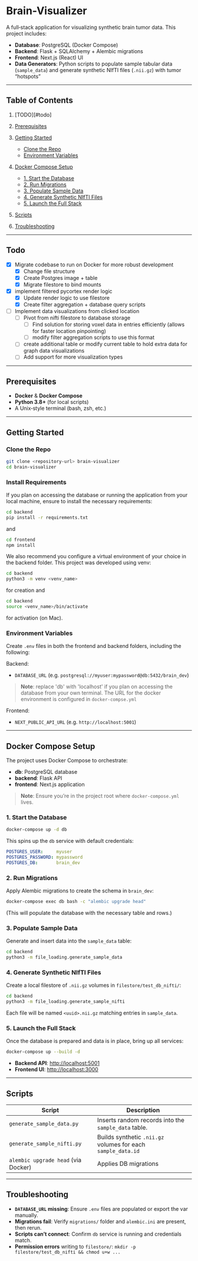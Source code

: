 # Brain-Visualizer

A full‑stack application for visualizing synthetic brain tumor data. This project includes:

* **Database**: PostgreSQL (Docker Compose)
* **Backend**: Flask + SQLAlchemy + Alembic migrations
* **Frontend**: Next.js (React) UI
* **Data Generators**: Python scripts to populate sample tabular data (`sample_data`) and generate synthetic NIfTI files (`.nii.gz`) with tumor “hotspots”

---

## Table of Contents

1. [TODO][#todo]
2. [Prerequisites](#prerequisites)
3. [Getting Started](#getting-started)

   * [Clone the Repo](#clone-the-repo)
   * [Environment Variables](#environment-variables)
4. [Docker Compose Setup](#docker-compose-setup)

   * [1. Start the Database](#1-start-the-database)
   * [2. Run Migrations](#2-run-migrations)
   * [3. Populate Sample Data](#3-populate-sample-data)
   * [4. Generate Synthetic NIfTI Files](#4-generate-synthetic-nifti-files)
   * [5. Launch the Full Stack](#5-launch-the-full-stack)
5. [Scripts](#scripts)
6. [Troubleshooting](#troubleshooting)

---

## Todo
- [x] Migrate codebase to run on Docker for more robust development
  - [x] Change file structure
  - [x] Create Postgres image + table
  - [x] Migrate filestore to bind mounts
- [x] implement filtered pycortex render logic
  - [x] Update render logic to use filestore
  - [x] Create filter aggregation + database query scripts
- [ ] Implement data visualizations from clicked location
  - [ ] Pivot from nifti filestore to database storage
    - [ ] Find solution for storing voxel data in entries efficiently (allows for faster location pinpointing)
    - [ ] modify filter aggregation scripts to use this format
  - [ ] create additional table or modify current table to hold extra data for graph data visualizations
  - [ ] Add support for more visualization types

---

## Prerequisites

* **Docker** & **Docker Compose**
* **Python 3.8+** (for local scripts)
* A Unix‑style terminal (bash, zsh, etc.)

---

## Getting Started

### Clone the Repo

```bash
git clone <repository-url> brain-visualizer
cd brain-visualizer
```

### Install Requirements

If you plan on accessing the database or running the application from your local machine, ensure to install the necessary requirements:

```bash
cd backend
pip install -r requirements.txt
```
and
```bash
cd frontend
npm install
```
We also recommend you configure a virtual environment of your choice in the backend folder. This project was developed using venv:
```bash
cd backend
python3 -m venv <venv_name>
```
for creation and
```bash
cd backend
source <venv_name>/bin/activate
```
for activation (on Mac).

### Environment Variables

Create `.env` files in both the frontend and backend folders, including the following:

Backend:
* `DATABASE_URL` (e.g. `postgresql://myuser:mypassword@db:5432/brain_dev`)
> **Note**: replace 'db' with 'localhost' if you plan on accessing the database from your own terminal. The URL for the docker environment is configured in `docker-compse.yml`

Frontend:
* `NEXT_PUBLIC_API_URL` (e.g. `http://localhost:5001`)

---

## Docker Compose Setup

The project uses Docker Compose to orchestrate:

* **db**: PostgreSQL database
* **backend**: Flask API
* **frontend**: Next.js application

> **Note**: Ensure you’re in the project root where `docker-compose.yml` lives.

### 1. Start the Database

```bash
docker-compose up -d db
```

This spins up the `db` service with default credentials:

```yaml
POSTGRES_USER:     myuser
POSTGRES_PASSWORD: mypassword
POSTGRES_DB:       brain_dev
```

### 2. Run Migrations

Apply Alembic migrations to create the schema in `brain_dev`:

```bash
docker-compose exec db bash -c "alembic upgrade head"
```

(This will populate the database with the necessary table and rows.)

### 3. Populate Sample Data

Generate and insert data into the `sample_data` table:

```bash
cd backend
python3 -m file_loading.generate_sample_data
```

### 4. Generate Synthetic NIfTI Files

Create a local filestore of `.nii.gz` volumes in `filestore/test_db_nifti/`:

```bash
cd backend
python3 -m file_loading.generate_sample_nifti
```

Each file will be named `<uuid>.nii.gz` matching entries in `sample_data`.

### 5. Launch the Full Stack

Once the database is prepared and data is in place, bring up all services:

```bash
docker-compose up --build -d
```

* **Backend API**: [http://localhost:5001](http://localhost:5001)
* **Frontend UI**: [http://localhost:3000](http://localhost:3000)

---

## Scripts

| Script                              | Description                                                  |
| ----------------------------------- | ------------------------------------------------------------ |
| `generate_sample_data.py`           | Inserts random records into the `sample_data` table.         |
| `generate_sample_nifti.py`          | Builds synthetic `.nii.gz` volumes for each `sample_data.id` |
| `alembic upgrade head` (via Docker) | Applies DB migrations                                        |

---

## Troubleshooting

* **`DATABASE_URL` missing**: Ensure `.env` files are populated or export the var manually.
* **Migrations fail**: Verify `migrations/` folder and `alembic.ini` are present, then rerun.
* **Scripts can’t connect**: Confirm `db` service is running and credentials match.
* **Permission errors** writing to `filestore/`: `mkdir -p filestore/test_db_nifti && chmod u+w ...`
